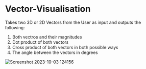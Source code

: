 # Vector-Visualisation
Takes two 3D or 2D Vectors from the User as input and outputs the following:

1. Both vectros and their magnitudes
2. Dot product of both vectors
3. Cross product of both vectors in both possible ways
4. The angle between the vectors in degrees


![Screenshot 2023-10-03 124156](https://github.com/Anonymous10m/Vector-Visualisation/assets/64400282/5e5b94d9-63a3-402c-beb1-03d0ccaa9775)

